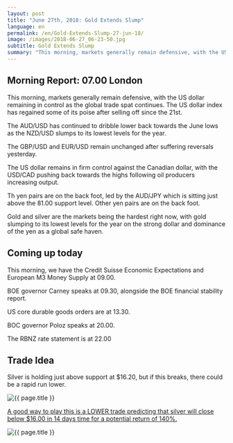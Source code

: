 ```yaml
---
layout: post
title: "June 27th, 2018: Gold Extends Slump"
language: en
permalink: /en/Gold-Extends-Slump-27-jun-18/
image: /images/2018-06-27_06-23-50.jpg
subtitle: Gold Extends Slump
summary: "This morning, markets generally remain defensive, with the US dollar remaining in control as the global trade spat continues. The US dollar index has regained some of its poise after selling off since the 21st"
---
```

## Morning Report: 07.00 London

This morning, markets generally remain defensive, with the US dollar remaining in control as the global trade spat continues. The US dollar index has regained some of its poise after selling off since the 21st. 

The AUD/USD has continued to dribble lower back towards the June lows as the NZD/USD slumps to its lowest levels for the year. 

The GBP/USD and EUR/USD remain unchanged after suffering reversals yesterday. 

The US dollar remains in firm control against the Canadian dollar, with the USD/CAD pushing back towards the highs following oil producers increasing output. 

Th yen pairs are on the back foot, led by the AUD/JPY which is sitting just above the 81.00 support level. Other yen pairs are on the back foot. 

Gold and silver are the markets being the hardest right now, with gold slumping to its lowest levels for the year on the strong dollar and dominance of the yen as a global safe haven. 

## Coming up today

This morning, we have the Credit Suisse Economic Expectations and European M3 Money Supply at 09.00. 

BOE governor Carney speaks at 09.30, alongside the BOE financial stability report. 

US core durable goods orders are at 13.30.

BOC governor Poloz speaks at 20.00. 

The RBNZ rate statement is at 22.00

## Trade Idea

Silver is holding just above support at $16.20, but if this breaks, there could be a rapid run lower.

<img class="post-image" src="{{ site.url }}/images/jun-18/2018-06-27_06-23-50.jpg" alt="{{ page.title }}" title="{{ page.title }}">

<a href="%LINK%%?currency=GBP&market=commodities&underlying=frxXAGUSD&formname=higherlower&duration_amount=14&duration_units=d&amount=10&amount_type=stake&expiry_type=duration&barrier=16.00" target="_blank" rel="noopener noreferrer nofollow">A good way to play this is a LOWER trade predicting that silver will close below $16.00 in 14 days time for a potential return of 140%.</a>

<img class="post-image" src="{{ site.url }}/images/jun-18/2018-06-27_06-25-34.jpg" alt="{{ page.title }}" title="{{ page.title }}">
